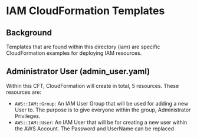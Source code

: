 # IAM CloudFormation Templates

## Background
Templates that are found within this directory (iam) are specific CloudFormation examples for deploying IAM resources.

## Administrator User (admin_user.yaml)
Within this CFT, CloudFormation will create in total, 5 resources. These resources are:

- `AWS::IAM::Group`: An IAM User Group that will be used for adding a new User to. The purpose is to give everyone within the group, Administrator Privileges.
- `AWS::IAM::User`: An IAM User that will be for creating a new user within the AWS Account. The Password and UserName can be replaced